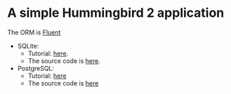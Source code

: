 # A simple Hummingbird 2 application

The ORM is [Fluent](https://github.com/vapor/fluent)
- SQLite:
    - Tutorial: [here](https://medium.com/@kicsipixel/server-side-swift-with-hummingbird-2-8df2bae41462).
    - The source code is [here](https://github.com/kicsipixel/Hummingbird_tutorial/tree/main/SQLite/ParksOfPrague).
- PostgreSQL:
   - Tutorial: [here](https://medium.com/@kicsipixel/server-side-swift-with-hummingbird-2-using-postgresql-fluent-c7fa0df4e196)
   - The source code is [here](https://github.com/kicsipixel/Hummingbird_tutorial/tree/main/PostgreSQL/ParksOfPrague)

